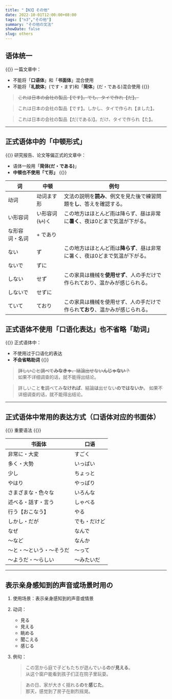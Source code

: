 ```yaml
---
title: "【N3】その他"
date: 2022-10-01T12:00:00+08:00
tags: ["n3","その他"]
summary: "その他の文法"
showDate: false
slug: others
---
```


## 语体统一
{{<alert>}}
一篇文章中：   
- 不能将「**口语体**」和「**书面体**」混合使用  
- 不能将「**礼貌体**」(です・ます)和「**简体**」(だ・である)混合使用
{{</alert>}}

> ~~これは日本の会社の製品【です】。でも、タイで作れ【だ】。~~

> これは日本の会社の製品【です】。しかし、タイで作られ【ました】。

> これは日本の会社の製品【だ(である)】。だけ、タイで作られ【た】。

---
## 正式语体中的「中顿形式」

{{<alert>}}
研究报告、论文等偏正式的文章中：  
- 语体一般用「**简体(だ・である)**」  
- **中顿也不使用「て形」**
{{</alert>}}

| 词 | 中顿 | 例句 |
| --- | --- | --- |
| 动词 | 动词ます形 | 文法の説明を**読み**、例文を見た後で練習問題を**し**、答えを確認する。 |
| い形容词 | い形容词(~~い~~)く | この地方はほとんど雨は降らず、昼は非常に**暑く**、夜は0どまで気温が下がる。 |
| な形容词・名词 | + であり |  |
| ない | ず | この地方はほとんど雨は**降らず**、昼は非常に暑く、夜は0どまで気温が下がる。  |
| ないで | ずに |  |
| しない | せず | この家具は機械を**使用せず**、人の手だけで作られており、温かみが感じられる。 |
| しないで | せずに |  |
| ていて | ており | この家具は機械を使用せず、人の手だけで作られ**ており**、温かみが感じられる。 |

## 正式语体不使用「口语化表达」也不省略「助词」
{{<alert>}}
正式语体中：  
- 不使用过于口语化的表达  
- **不会省略助词**
{{</alert>}}

> ~~詳しいこと調べて**みなきゃ**、結論出せない**んじゃない**？~~  
如果不详细调查的话，就不能得出结论。

> 詳しいこと**を**調べてみ**なければ**、結論**は**出せない**のではないか**。
如果不详细调查的话，就不能得出结论。

---
## 正式语体中常用的表达方式（口语体对应的书面体）
{{<badge>}}
重要语法
{{</badge>}}

| 书面体 | 口语 |
| --- | --- |
| 非常に・大変 | すごく |
| 多く・大勢 | いっぱい |
| 少し | ちょっと |
| やはり | やっぱり |
| さまざまな・色々な | いろんな |
| 述べる・話す・言う | しゃべる |
| 行う【おこなう】 | やる |
| しかし・だが | でも・だけど |
| なぜ | なんで |
| 〜など | なんか|
| 〜と・〜という・〜そうだ | 〜って |
| 〜ようだ・〜らしい| 〜みたいだ |

---
## 表示亲身感知到的声音或场景时用の

1. 使用场景：表示亲身感知到的声音或情景
2. 动词：
    - 見る
    - 見える
    - 眺める
    - 聞こえる
    - 感じる
3. 例句：
    > この窓から庭で子どもたちが遊んでいる**の**が**見える**。  
    从这个窗户能看到孩子们正在院子里玩耍。

    > あの日、家が大きく揺れる**の**を**感じた**。  
    那天，感觉到了房子在剧烈摇晃。